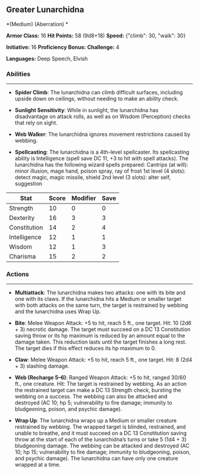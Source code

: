## Greater Lunarchidna
*(Medium) (Aberration) *

**Armor Class:** 16
**Hit Points:** 58 (9d8+18)
**Speed:** {"climb": 30, "walk": 30}

**Initiative:** 16
**Proficiency Bonus:**
**Challenge:** 4

**Languages:** Deep Speech, Elvish

### Abilities
 --- 
- **Spider Climb**: The lunarchidna can climb difficult surfaces, including upside down on ceilings, without needing to make an ability check.

- **Sunlight Sensitivity**: While in sunlight, the lunarchidna has disadvantage on attack rolls, as well as on Wisdom (Perception) checks that rely on sight.

- **Web Walker**: The lunarchidna ignores movement restrictions caused by webbing.

- **Spellcasting**: The lunarchidna is a 4th-level spellcaster. Its spellcasting ability is Intelligence (spell save DC 11, +3 to hit with spell attacks). The lunarchidna has the following wizard spells prepared:
Cantrips (at will): minor illusion, mage hand, poison spray, ray of frost
1st level (4 slots): detect magic, magic missile, shield
2nd level (3 slots): alter self, suggestion



| Stat | Score | Modifier | Save |
| ---- | ---- | ---- | ---- |
| Strength | 10 | 0 | 0 |
| Dexterity | 16 | 3 | 3 |
| Constitution | 14 | 2 | 4 |
| Intelligence | 12 | 1 | 1 |
| Wisdom | 12 | 1 | 3 |
| Charisma | 15 | 2 | 2 |

### Actions
 --- 
- **Multiattack**: The lunarchidna makes two attacks: one with its bite and one with its claws. If the lunarchidna hits a Medium or smaller target with both attacks on the same turn, the target is restrained by webbing and the lunarchidna uses Wrap Up.

- **Bite**: Melee Weapon Attack: +5 to hit, reach 5 ft., one target. Hit: 10 (2d6 + 3) necrotic damage. The target must succeed on a DC 13 Constitution saving throw or its hp maximum is reduced by an amount equal to the damage taken. This reduction lasts until the target finishes a long rest. The target dies if this effect reduces its hp maximum to 0.

- **Claw**: Melee Weapon Attack: +5 to hit, reach 5 ft., one target. Hit: 8 (2d4 + 3) slashing damage.

- **Web (Recharge 5–6)**: Ranged Weapon Attack: +5 to hit, ranged 30/60 ft., one creature. Hit: The target is restrained by webbing. As an action the restrained target can make a DC 13 Strength check, bursting the webbing on a success. The webbing can also be attacked and destroyed (AC 10; hp 5; vulnerability to fire damage; immunity to bludgeoning, poison, and psychic damage).

- **Wrap Up**: The lunarchidna wraps up a Medium or smaller creature restrained by webbing. The wrapped target is blinded, restrained, and unable to breathe, and it must succeed on a DC 13 Constitution saving throw at the start of each of the lunarchidna’s turns or take 5 (1d4 + 3) bludgeoning damage. The webbing can be attacked and destroyed (AC 10; hp 15; vulnerability to fire damage; immunity to bludgeoning, poison, and psychic damage). The lunarchidna can have only one creature wrapped at a time.

